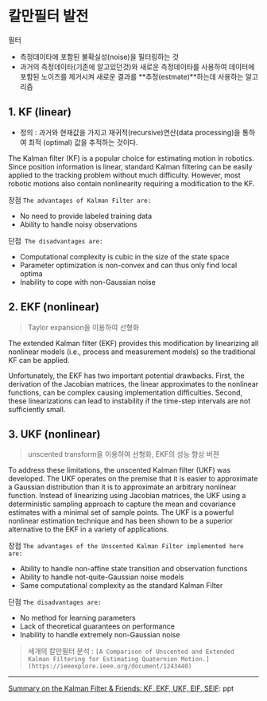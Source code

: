 # 칼만필터 발전 

필터
- 측정데이타에 포함된 불확실성(noise)을  필터링하는 것
- 과거의 측정데이타(기존에 알고있던것)와  새로운 측정데이타를 사용하여   데이터에 포함된 노이즈를 제거시켜 새로운 결과를 **추정(estmate)**하는데 사용하는 알고리즘

## 1. KF  (linear) 

- 정의 : 과거와 현재값을 가지고  재귀적(recursive)연산(data processing)을 통하여  최적 (optimal) 값을 추적하는 것이다.

The Kalman filter (KF) is a popular choice for estimating motion in robotics. Since position information is linear, standard Kalman filtering can be easily applied to the tracking problem without much difficulty.
However, most robotic motions also contain nonlinearity requiring a modification to the KF.

장점 `The advantages of Kalman Filter are:`
- No need to provide labeled training data
- Ability to handle noisy observations

단점` The disadvantages are:`
- Computational complexity is cubic in the size of the state space
- Parameter optimization is non-convex and can thus only find local optima
- Inability to cope with non-Gaussian noise


## 2. EKF (nonlinear)

> Taylor expansion을 이용하여 선형화 

The extended Kalman filter (EKF) provides this modification by linearizing all nonlinear models (i.e., process and measurement models) so the traditional KF can be applied.

Unfortunately, the EKF has two important potential drawbacks. First, the derivation of the Jacobian matrices, the linear approximates to the nonlinear functions, can be complex causing implementation difficulties. Second, these linearizations can lead to instability if the time-step intervals are not sufficiently small.

## 3. UKF (nonlinear)

> unscented transform을 이용하여 선형화, EKF의 성능 향상 버젼

To address these limitations, the unscented Kalman filter (UKF) was developed. The UKF operates on the premise that it is easier to approximate a Gaussian distribution than it is to approximate an arbitrary nonlinear function. Instead of linearizing using Jacobian matrices, the UKF using a deterministic sampling approach to capture the mean and covariance estimates with a minimal set of sample points.
The UKF is a powerful nonlinear estimation technique and has been shown to be a superior alternative to the EKF in a variety of applications.


장점 `The advantages of the Unscented Kalman Filter implemented here are:`
- Ability to handle non-affine state transition and observation functions
- Ability to handle not-quite-Gaussian noise models
- Same computational complexity as the standard Kalman Filter

단점 `The disadvantages are:`
- No method for learning parameters
- Lack of theoretical guarantees on performance
- Inability to handle extremely non-Gaussian noise


> 세개의 칼만필터 분석 : `[A Comparison of Unscented and Extended Kalman Filtering for Estimating Quaternion Motion.](https://ieeexplore.ieee.org/document/1243440)`




---

[Summary on the Kalman Filter & Friends: KF, EKF, UKF, EIF, SEIF](http://ais.informatik.uni-freiburg.de/teaching/ws12/mapping/pdf/slam08-kf-wrapup.pdf): ppt